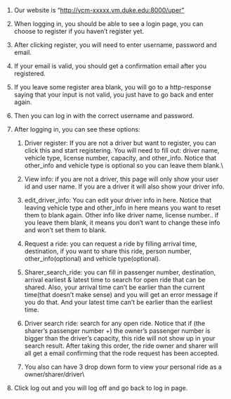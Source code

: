 1. Our website is “http://vcm-xxxxx.vm.duke.edu:8000/uper”

2. When logging in, you should be able to see a login page, you can choose to register if you haven’t register yet.

3. After clicking register, you will need to enter username, password and email.

4. If your email is valid, you should get a confirmation email after you registered.

5. If you leave some register area blank, you will go to a http-response saying that your input is not valid, you just have to go back and enter again.

6. Then you can log in with the correct username and password.

7.  After logging in, you can see these options:
    1. Driver register: If you are not a driver but want to register, you can click this and start registering. You will need to fill out: driver name, vehicle type, license number, capacity, and other_info. Notice that other_info and vehicle type is optional so you can leave them blank.\
    
    2. View info: if you are not a driver, this page will only show your user id and user name. If you are a driver it will also show your driver info.
    
    3. edit_driver_info: You can edit your driver info in here. Notice that leaving vehicle type and other_info in here means you want to reset them to blank again. Other info like driver name, license number.. if you leave them blank, it means you don’t want to change these info and won’t set them to blank.
    
    4. Request a ride: you can request a ride by filling arrival time, destination, if you want to share this ride, person number, other_info(optional) and vehicle type(optional).
    
    5. Sharer_search_ride: you can fill in passenger number, destination, arrival earliest & latest time to search for open ride that can be shared. Also, your arrival time can’t be earlier than the current time(that doesn’t make sense) and you will get an error message if you do that. And your latest time can’t be earlier than the earliest time.
    
    6.  Driver search ride: search for any open ride. Notice that if (the sharer’s passenger number +) the owner’s passenger number is bigger than the driver’s capacity, this ride will not show up in your search result. After taking this order, the ride owner and sharer will all get a email confirming that the rode request has been accepted.
    
    7. You also can have 3 drop down form to view your personal ride as a owner/sharer/driver\

8.  Click log out and you will log off and go back to log in page.